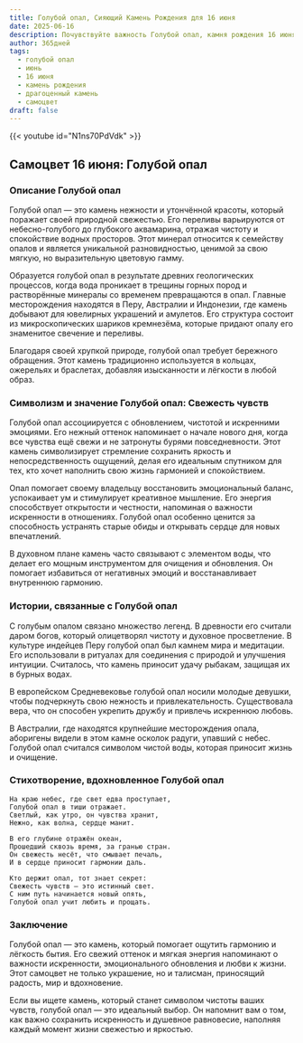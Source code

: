 ```yaml
---
title: Голубой опал, Сияющий Камень Рождения для 16 июня
date: 2025-06-16
description: Почувствуйте важность Голубой опал, камня рождения 16 июня, который символизирует Свежесть чувств. Пусть его красота и значение осветят ваш день.
author: 365дней
tags:
  - голубой опал
  - июнь
  - 16 июня
  - камень рождения
  - драгоценный камень
  - самоцвет
draft: false
---
```


{{< youtube id="N1ns70PdVdk" >}}

## Самоцвет 16 июня: Голубой опал

### Описание Голубой опал

Голубой опал — это камень нежности и утончённой красоты, который поражает своей природной свежестью. Его переливы варьируются от небесно-голубого до глубокого аквамарина, отражая чистоту и спокойствие водных просторов. Этот минерал относится к семейству опалов и является уникальной разновидностью, ценимой за свою мягкую, но выразительную цветовую гамму.

Образуется голубой опал в результате древних геологических процессов, когда вода проникает в трещины горных пород и растворённые минералы со временем превращаются в опал. Главные месторождения находятся в Перу, Австралии и Индонезии, где камень добывают для ювелирных украшений и амулетов. Его структура состоит из микроскопических шариков кремнезёма, которые придают опалу его знаменитое свечение и переливы.

Благодаря своей хрупкой природе, голубой опал требует бережного обращения. Этот камень традиционно используется в кольцах, ожерельях и браслетах, добавляя изысканности и лёгкости в любой образ.

### Символизм и значение Голубой опал: Свежесть чувств

Голубой опал ассоциируется с обновлением, чистотой и искренними эмоциями. Его нежный оттенок напоминает о начале нового дня, когда все чувства ещё свежи и не затронуты бурями повседневности. Этот камень символизирует стремление сохранить яркость и непосредственность ощущений, делая его идеальным спутником для тех, кто хочет наполнить свою жизнь гармонией и спокойствием.

Опал помогает своему владельцу восстановить эмоциональный баланс, успокаивает ум и стимулирует креативное мышление. Его энергия способствует открытости и честности, напоминая о важности искренности в отношениях. Голубой опал особенно ценится за способность устранять старые обиды и открывать сердце для новых впечатлений.

В духовном плане камень часто связывают с элементом воды, что делает его мощным инструментом для очищения и обновления. Он помогает избавиться от негативных эмоций и восстанавливает внутреннюю гармонию.

### Истории, связанные с Голубой опал

С голубым опалом связано множество легенд. В древности его считали даром богов, который олицетворял чистоту и духовное просветление. В культуре индейцев Перу голубой опал был камнем мира и медитации. Его использовали в ритуалах для соединения с природой и улучшения интуиции. Считалось, что камень приносит удачу рыбакам, защищая их в бурных водах.

В европейском Средневековье голубой опал носили молодые девушки, чтобы подчеркнуть свою нежность и привлекательность. Существовала вера, что он способен укрепить дружбу и привлечь искреннюю любовь.

В Австралии, где находятся крупнейшие месторождения опала, аборигены видели в этом камне осколок радуги, упавший с небес. Голубой опал считался символом чистой воды, которая приносит жизнь и очищение.

### Стихотворение, вдохновленное Голубой опал

```
На краю небес, где свет едва проступает,  
Голубой опал в тиши отражает.  
Светлый, как утро, он чувства хранит,  
Нежно, как волна, сердце манит.

В его глубине отражён океан,  
Прошедший сквозь время, за гранью стран.  
Он свежесть несёт, что смывает печаль,  
И в сердце приносит гармонии даль.

Кто держит опал, тот знает секрет:  
Свежесть чувств — это истинный свет.  
С ним путь начинается новый опять,  
Голубой опал учит любить и прощать.
```

### Заключение

Голубой опал — это камень, который помогает ощутить гармонию и лёгкость бытия. Его свежий оттенок и мягкая энергия напоминают о важности искренности, эмоционального обновления и любви к жизни. Этот самоцвет не только украшение, но и талисман, приносящий радость, мир и вдохновение.

Если вы ищете камень, который станет символом чистоты ваших чувств, голубой опал — это идеальный выбор. Он напомнит вам о том, как важно сохранить искренность и душевное равновесие, наполняя каждый момент жизни свежестью и яркостью.